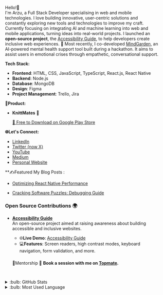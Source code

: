 Hello!👋  
I'm Arzu, a Full Stack Developer specialising in web and mobile technologies. I love building innovative, user-centric solutions and constantly exploring new tools and technologies to improve my craft.
Currently focusing on integrating AI and machine learning into web and mobile applications, turning ideas into real-world projects.
I launched an **open-source project**, the [Accessibility Guide](https://github.com/arzucaner/web-accessibility-guide), to help developers create inclusive web experiences.
🔹 Most recently, I co-developed [MindGarden](https://github.com/smart-stacks), an AI-powered mental health support tool built during a hackathon. It aims to assist users in emotional crises through empathetic, conversational support.

**Tech Stack:**
 
- **Frontend**: HTML, CSS, JavaScript, TypeScript, React.js, React Native 
- **Backend**: Node.js
- **Database**: MongoDB
- **Design**: Figma 
- **Project Management**: Trello, Jira

**🌟Product:**

- **KnittMates** 🧶

   [📲 Free to Download on Google Play Store](https://play.google.com/store/apps/details?id=com.innoaits.knitmate&pcampaignid=web_share)

**🌐Let's Connect:**

- [LinkedIn](https://www.linkedin.com/in/arzucaner/)  
- [Twitter (now X)](https://x.com/arz_ugny)   
- [YouTube](https://www.youtube.com/@Codearz)   
- [Medium](https://arzugny.medium.com/)
- [Personal Website](https://arzucaner.github.io/codearz/)

  
**✍️Featured My Blog Posts :

- [Optimizing React Native Performance](https://arzugny.medium.com/optimizing-react-native-performance-3d979d9f373b)  

- [Cracking Software Puzzles: Debugging Guide](https://arzugny.medium.com/cracking-software-puzzles-debugging-guide-87da909b1283)  


 ### Open Source Contributions 🌍
- **[Accessibility Guide](https://github.com/arzucaner/web-accessibility-guide)**  
  An open-source project aimed at raising awareness about building accessible and inclusive websites.  
  - 🌐**Live Demo**: [Accessibility Guide](https://arzucaner.github.io/web-accessibility-guide/)  
  - 💻**Features**: Screen readers, high contrast modes, keyboard navigation, form validation, and more.
 
  ###
  🌟Mentorship
  📅 **Book a session with me on [Topmate](https://topmate.io/arzu_guney/).**  

  <br />

<details>
<summary>:bulb: GitHub Stats</summary>
<img src="https://github-readme-stats.vercel.app/api?username=arzucaner&show_icons=true&theme=dracula">
</details>
 
<details>
<summary>:bulb: Most Used Language</summary>
<img src="https://github-readme-stats.vercel.app/api/top-langs/?username=arzucaner&layout=compact">
</details>
